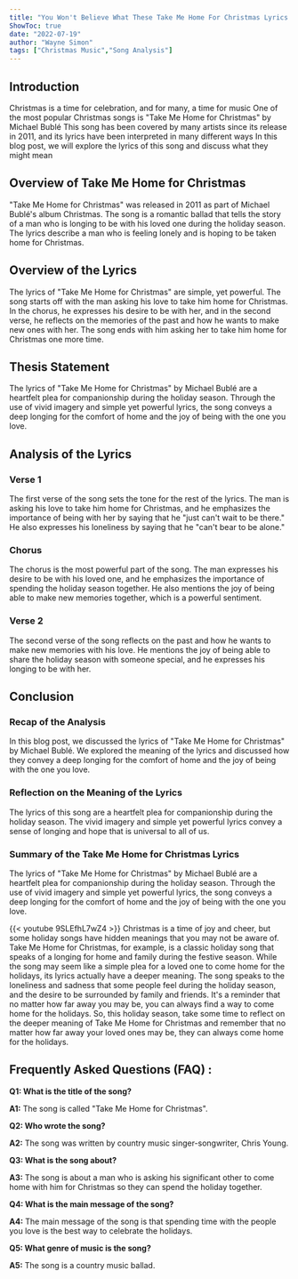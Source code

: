 ```yaml
---
title: "You Won't Believe What These Take Me Home For Christmas Lyrics Really Mean!"
ShowToc: true 
date: "2022-07-19"
author: "Wayne Simon" 
tags: ["Christmas Music","Song Analysis"]
---
```

## Introduction

Christmas is a time for celebration, and for many, a time for music One of the most popular Christmas songs is "Take Me Home for Christmas" by Michael Bublé This song has been covered by many artists since its release in 2011, and its lyrics have been interpreted in many different ways In this blog post, we will explore the lyrics of this song and discuss what they might mean

## Overview of Take Me Home for Christmas

"Take Me Home for Christmas" was released in 2011 as part of Michael Bublé's album Christmas. The song is a romantic ballad that tells the story of a man who is longing to be with his loved one during the holiday season. The lyrics describe a man who is feeling lonely and is hoping to be taken home for Christmas.

## Overview of the Lyrics

The lyrics of "Take Me Home for Christmas" are simple, yet powerful. The song starts off with the man asking his love to take him home for Christmas. In the chorus, he expresses his desire to be with her, and in the second verse, he reflects on the memories of the past and how he wants to make new ones with her. The song ends with him asking her to take him home for Christmas one more time.

## Thesis Statement

The lyrics of "Take Me Home for Christmas" by Michael Bublé are a heartfelt plea for companionship during the holiday season. Through the use of vivid imagery and simple yet powerful lyrics, the song conveys a deep longing for the comfort of home and the joy of being with the one you love.

## Analysis of the Lyrics

### Verse 1

The first verse of the song sets the tone for the rest of the lyrics. The man is asking his love to take him home for Christmas, and he emphasizes the importance of being with her by saying that he "just can't wait to be there." He also expresses his loneliness by saying that he "can't bear to be alone."

### Chorus

The chorus is the most powerful part of the song. The man expresses his desire to be with his loved one, and he emphasizes the importance of spending the holiday season together. He also mentions the joy of being able to make new memories together, which is a powerful sentiment.

### Verse 2

The second verse of the song reflects on the past and how he wants to make new memories with his love. He mentions the joy of being able to share the holiday season with someone special, and he expresses his longing to be with her.

## Conclusion

### Recap of the Analysis

In this blog post, we discussed the lyrics of "Take Me Home for Christmas" by Michael Bublé. We explored the meaning of the lyrics and discussed how they convey a deep longing for the comfort of home and the joy of being with the one you love.

### Reflection on the Meaning of the Lyrics

The lyrics of this song are a heartfelt plea for companionship during the holiday season. The vivid imagery and simple yet powerful lyrics convey a sense of longing and hope that is universal to all of us.

### Summary of the Take Me Home for Christmas Lyrics

The lyrics of "Take Me Home for Christmas" by Michael Bublé are a heartfelt plea for companionship during the holiday season. Through the use of vivid imagery and simple yet powerful lyrics, the song conveys a deep longing for the comfort of home and the joy of being with the one you love.

{{< youtube 9SLEfhL7wZ4 >}} 
Christmas is a time of joy and cheer, but some holiday songs have hidden meanings that you may not be aware of. Take Me Home for Christmas, for example, is a classic holiday song that speaks of a longing for home and family during the festive season. While the song may seem like a simple plea for a loved one to come home for the holidays, its lyrics actually have a deeper meaning. The song speaks to the loneliness and sadness that some people feel during the holiday season, and the desire to be surrounded by family and friends. It's a reminder that no matter how far away you may be, you can always find a way to come home for the holidays. So, this holiday season, take some time to reflect on the deeper meaning of Take Me Home for Christmas and remember that no matter how far away your loved ones may be, they can always come home for the holidays.

## Frequently Asked Questions (FAQ) :
**Q1: What is the title of the song?**

**A1:** The song is called "Take Me Home for Christmas".

**Q2: Who wrote the song?**

**A2:** The song was written by country music singer-songwriter, Chris Young.

**Q3: What is the song about?**

**A3:** The song is about a man who is asking his significant other to come home with him for Christmas so they can spend the holiday together.

**Q4: What is the main message of the song?**

**A4:** The main message of the song is that spending time with the people you love is the best way to celebrate the holidays.

**Q5: What genre of music is the song?**

**A5:** The song is a country music ballad.



